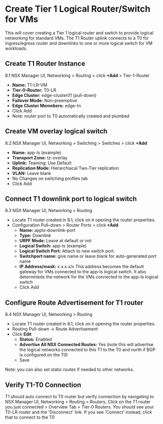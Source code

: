 # Create Tier 1 Logical Router/Switch for VMs

This will cover creating a Tier 1 logical router and switch to provide logical networking for standard VMs.  The T1 Router uplink connects to a T0 for ingress/egress router and downlinks to one or more logical switch for VM workloads.

## Create T1 Router Instance
8.1 NSX Manager UI, Networking > Routing > click **+Add** > Tier-1-Router
  * **Name:** T1-LR-VM
  * **Tier-0-Router:** T0-LR
  * **Edge Cluster:** edge-cluster01 (pull-down)
  * **Failover Mode:** Non-preemptive
  * **Edge Cluster Memebers:** edge-tn
  * Click Add
  * Note: router port to T0 automatically created and plumbed

## Create VM overlay logical switch
8.2 NSX Manager UI, Networking > Switching > Switches > click **+Add**
  * **Name:** app-ls (example)
  * **Transport Zone:** tz-overlay
  * **Uplink:** Teaming: Use Default
  * **Replication Mode:** Hierarchiacal Two-Tier replication
  * **VLAN:** Leave blank
  * No Changes on switching profiles tab
  * Click Add

## Connect T1 downlink port to logical switch
8.3 NSX Manager UI, Networking > Routing
  * Locate T1 router created in 8.1, click on it opening the router properties.
  * Configuration Pull-down > Router Ports > click **+Add**
    * **Name:** appls-downlink-port
    * **Type:** Downlink
    * **URPF Mode:** Leave at default or not
    * **Logical Switch:** app-ls (example)
    * **Logical Switch Port:** Attach to new switch port.
    * **Switchport name:** give name or leave blank for auto-generated port name
    * **IP Address/mask:** x.x.x.x/x This address becomes the default gateway for VMs connected to the app-ls logical switch.  It also determnieds the network for the VMs connected to the app-ls logical switch
    * Click Add

## Configure Route Advertisement for T1 router
8.4 NSX Manager UI, Networking > Routing
  * Locate T1 router created in 8.1, click on it opening the router properties.
  * Routing Pull-down -> Route Advertisement
  * Click **Edit**
    * **Status:** Enabled
    * **Advertise All NSX Connected Routes:** Yes (note this will advertise the logical networks connected to this T1 to the T0 and north if BGP is configured on the T0)
    * Save
  
  Note: you can also set static routes if needed to other networks.

## Verify T1-T0 Connection
T1 should auto connect to T0 router but verify connection by navigating to NSX Manager UI, Networking > Routing > Routers, Click on the T1 router you just connected > Overview Tab > Tier-0 Routers.  You should see your T0-LR router and the 'Disconnect' link.  If you see 'Connect' instead, click that to connect to the T0
